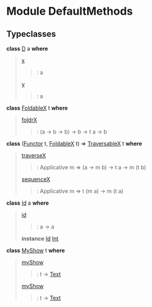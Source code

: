 # <a name="module-defaultmethods-97307"></a>Module DefaultMethods

## Typeclasses

<a name="class-defaultmethods-d-4635"></a>**class** [D](#class-defaultmethods-d-4635) a **where**

> <a name="function-defaultmethods-x-92038"></a>[x](#function-defaultmethods-x-92038)
> 
> > : a
> 
> <a name="function-defaultmethods-y-38115"></a>[y](#function-defaultmethods-y-38115)
> 
> > : a

<a name="class-defaultmethods-foldablex-48748"></a>**class** [FoldableX](#class-defaultmethods-foldablex-48748) t **where**

> <a name="function-defaultmethods-foldrx-33654"></a>[foldrX](#function-defaultmethods-foldrx-33654)
> 
> > : (a -\> b -\> b) -\> b -\> t a -\> b

<a name="class-defaultmethods-traversablex-59027"></a>**class** ([Functor](https://docs.daml.com/daml/reference/base.html#class-ghc-base-functor-73448) t, [FoldableX](#class-defaultmethods-foldablex-48748) t) =\> [TraversableX](#class-defaultmethods-traversablex-59027) t **where**

> <a name="function-defaultmethods-traversex-21140"></a>[traverseX](#function-defaultmethods-traversex-21140)
> 
> > : Applicative m =\> (a -\> m b) -\> t a -\> m (t b)
> 
> <a name="function-defaultmethods-sequencex-86855"></a>[sequenceX](#function-defaultmethods-sequencex-86855)
> 
> > : Applicative m =\> t (m a) -\> m (t a)

<a name="class-defaultmethods-id-77721"></a>**class** [Id](#class-defaultmethods-id-77721) a **where**

> <a name="function-defaultmethods-id-57162"></a>[id](#function-defaultmethods-id-57162)
> 
> > : a -\> a
> 
> **instance** [Id](#class-defaultmethods-id-77721) [Int](https://docs.daml.com/daml/reference/base.html#type-ghc-types-int-68728)

<a name="class-defaultmethods-myshow-63359"></a>**class** [MyShow](#class-defaultmethods-myshow-63359) t **where**

> <a name="function-defaultmethods-myshow-41356"></a>[myShow](#function-defaultmethods-myshow-41356)
> 
> > : t -\> [Text](https://docs.daml.com/daml/reference/base.html#type-ghc-types-text-57703)
> 
> <a name="function-defaultmethods-myshow-41356"></a>[myShow](#function-defaultmethods-myshow-41356)
> 
> > : t -\> [Text](https://docs.daml.com/daml/reference/base.html#type-ghc-types-text-57703)
